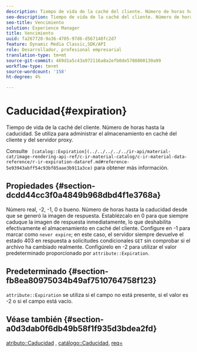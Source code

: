 ```yaml
---
description: Tiempo de vida de la caché del cliente. Número de horas hasta la caducidad. Se utiliza para administrar el almacenamiento en caché del cliente y del servidor proxy.
seo-description: Tiempo de vida de la caché del cliente. Número de horas hasta la caducidad. Se utiliza para administrar el almacenamiento en caché del cliente y del servidor proxy.
seo-title: Vencimiento
solution: Experience Manager
title: Vencimiento
uuid: fa267728-9a36-4705-97d6-d567148fc2d7
feature: Dynamic Media Classic,SDK/API
role: Desarrollador, profesional empresarial
translation-type: tm+mt
source-git-commit: 469d1a5c43a972116a8a2efb0de5708800130a99
workflow-type: tm+mt
source-wordcount: '158'
ht-degree: 4%

---
```



# Caducidad{#expiration}

Tiempo de vida de la caché del cliente. Número de horas hasta la caducidad. Se utiliza para administrar el almacenamiento en caché del cliente y del servidor proxy.

Consulte ` [catalog::Expiration](../../../../../ir-api/material-cat/image-rendering-api-ref/c-ir-material-catalog/c-ir-material-data-reference/r-ir-expiration-dataref.md#reference-5e93943abff54c93bf85aae3b911a3ce)` para obtener más información.

## Propiedades {#section-dcdd44cc3f0a4849b968dbd4f1e3768a}

Número real, -2, -1, 0 o bueno. Número de horas hasta la caducidad desde que se generó la imagen de respuesta. Establézcalo en 0 para que siempre caduque la imagen de respuesta inmediatamente, lo que deshabilita efectivamente el almacenamiento en caché del cliente. Configure en -1 para marcar como `never expire`; en este caso, el servidor siempre devuelve el estado 403 en respuesta a solicitudes condicionales `GET` sin comprobar si el archivo ha cambiado realmente. Configúrelo en -2 para utilizar el valor predeterminado proporcionado por `attribute::Expiration`.

## Predeterminado {#section-fb8ea80975034b49af7510764758f123}

`attribute::Expiration` se utiliza si el campo no está presente, si el valor es -2 o si el campo está vacío.

## Véase también {#section-a0d3dab0f6db49b58f1f935d3bdea2fd}

[atributo::Caducidad](../../../../../ir-api/material-cat/image-rendering-api-ref/c-ir-material-catalog/c-ir-attributes-reference/r-ir-expiration.md#reference-0f68ad8199c64bd4bc8d27dd78b7d996) ,  [catálogo::Caducidad](../../../../../ir-api/material-cat/image-rendering-api-ref/c-ir-material-catalog/c-ir-material-data-reference/r-ir-expiration-dataref.md#reference-5e93943abff54c93bf85aae3b911a3ce),  [req=](../../../../../ir-api/http-protocol/image-rendering-api-ref/c-ir-http-protocol-ref/c-ir-http-protocol-command-reference/r-ir-req.md#reference-792b1a663fb64261bd2de2a209b847fb)
